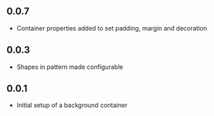 ## 0.0.7

* Container properties added to set padding, margin and decoration

## 0.0.3

* Shapes in pattern made configurable

## 0.0.1

* Initial setup of a background container

